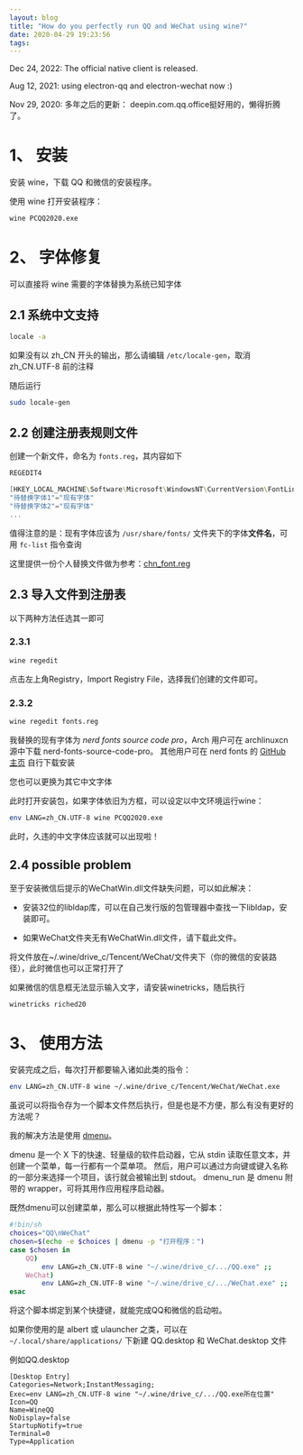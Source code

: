 ```yaml
---
layout: blog
title: "How do you perfectly run QQ and WeChat using wine?"
date: 2020-04-29 19:23:56
tags:
---
```


Dec 24, 2022: The official native client is released.

Aug 12, 2021: using electron-qq and electron-wechat now :)

Nov 29, 2020: 多年之后的更新： deepin.com.qq.office挺好用的，懒得折腾了。

# 1、 安装

安装 wine，下载 QQ 和微信的安装程序。

使用 wine 打开安装程序：

```bash
wine PCQQ2020.exe
```

# 2、 字体修复

可以直接将 wine 需要的字体替换为系统已知字体

## 2.1 系统中文支持

```bash
locale -a
```

如果没有以 zh_CN 开头的输出，那么请编辑 `/etc/locale-gen`，取消 zh_CN.UTF-8 前的注释

随后运行

```bash
sudo locale-gen
```

## 2.2 创建注册表规则文件

创建一个新文件，命名为 `fonts.reg`，其内容如下

```powershell
REGEDIT4

[HKEY_LOCAL_MACHINE\Software\Microsoft\WindowsNT\CurrentVersion\FontLink\SystemLink]
"待替换字体1"="现有字体"
"待替换字体2"="现有字体"
...
```

值得注意的是：现有字体应该为 `/usr/share/fonts/` 文件夹下的字体**文件名**，可用 `fc-list` 指令查询

这里提供一份个人替换文件做为参考：[chn_font.reg](/files/wine-QQ-WeChat-perfectly/chn_font.reg)

## 2.3 导入文件到注册表

以下两种方法任选其一即可

### 2.3.1

```bash
wine regedit
```

点击左上角Registry，Import Registry File，选择我们创建的文件即可。

### 2.3.2

```bash
wine regedit fonts.reg
```

我替换的现有字体为 *nerd fonts source code pro*，Arch 用户可在 archlinuxcn 源中下载 nerd-fonts-source-code-pro。
其他用户可在 nerd fonts 的 <a target="blank" href="https://github.com/ryanoasis/nerd-fonts">GitHub主页</a> 自行下载安装

您也可以更换为其它中文字体

此时打开安装包，如果字体依旧为方框，可以设定以中文环境运行wine：

```bash
env LANG=zh_CN.UTF-8 wine PCQQ2020.exe
```

此时，久违的中文字体应该就可以出现啦！

## 2.4 possible problem

至于安装微信后提示的WeChatWin.dll文件缺失问题，可以如此解决：

- 安装32位的libldap库，可以在自己发行版的包管理器中查找一下libldap，安装即可。

- 如果WeChat文件夹无有WeChatWin.dll文件，请下载此文件。

将文件放在~/.wine/drive\_c/Tencent/WeChat/文件夹下（你的微信的安装路径），此时微信也可以正常打开了

如果微信的信息框无法显示输入文字，请安装winetricks，随后执行

```bash
winetricks riched20
```

# 3、 使用方法

安装完成之后，每次打开都要输入诸如此类的指令：

```bash
env LANG=zh_CN.UTF-8 wine ~/.wine/drive_c/Tencent/WeChat/WeChat.exe
```

虽说可以将指令存为一个脚本文件然后执行，但是也是不方便，那么有没有更好的方法呢？

我的解决方法是使用 <a target="_blank" href="https://tools.suckless.org/dmenu/">dmenu</a>。

dmenu 是一个 X 下的快速、轻量级的软件启动器，它从 stdin 读取任意文本，并创建一个菜单，每一行都有一个菜单项。 然后，用户可以通过方向键或键入名称的一部分来选择一个项目，该行就会被输出到 stdout。
dmenu_run 是 dmenu 附带的 wrapper，可将其用作应用程序启动器。

既然dmenu可以创建菜单，那么可以根据此特性写一个脚本：

```bash
#!bin/sh
choices="QQ\nWeChat"
chosen=$(echo -e $choices | dmenu -p "打开程序：")
case $chosen in
    QQ)
        env LANG=zh_CN.UTF-8 wine "~/.wine/drive_c/.../QQ.exe" ;;
    WeChat)
        env LANG=zh_CN.UTF-8 wine "~/.wine/drive_c/.../WeChat.exe" ;;
esac
```

将这个脚本绑定到某个快捷键，就能完成QQ和微信的启动啦。

如果你使用的是 albert 或 ulauncher 之类，可以在 `~/.local/share/applications/` 下新建 QQ.desktop 和 WeChat.desktop 文件

例如QQ.desktop

```desktop
[Desktop Entry]
Categories=Network;InstantMessaging;
Exec=env LANG=zh_CN.UTF-8 wine "~/.wine/drive_c/.../QQ.exe所在位置"
Icon=QQ
Name=WineQQ
NoDisplay=false
StartupNotify=true
Terminal=0
Type=Application
```
